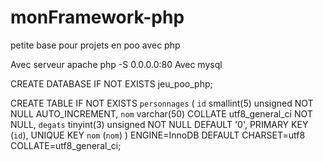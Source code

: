 # monFramework-php
petite base pour projets en poo avec php

Avec serveur apache php -S 0.0.0.0:80
Avec mysql

CREATE DATABASE IF NOT EXISTS jeu_poo_php;

CREATE TABLE IF NOT EXISTS `personnages` (
  `id` smallint(5) unsigned NOT NULL AUTO_INCREMENT,
  `nom` varchar(50) COLLATE utf8_general_ci NOT NULL,
  `degats` tinyint(3) unsigned NOT NULL DEFAULT '0',
  PRIMARY KEY (`id`),
  UNIQUE KEY `nom` (`nom`)
) ENGINE=InnoDB DEFAULT CHARSET=utf8 COLLATE=utf8_general_ci;
